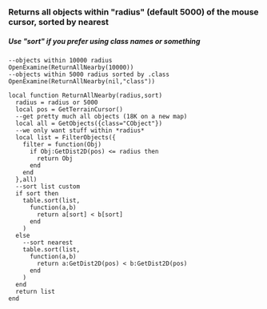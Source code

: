 ### Returns all objects within "radius" (default 5000) of the mouse cursor, sorted by nearest
##### Use "sort" if you prefer using class names or something

```
--objects within 10000 radius
OpenExamine(ReturnAllNearby(10000))
--objects within 5000 radius sorted by .class
OpenExamine(ReturnAllNearby(nil,"class"))
```

```
local function ReturnAllNearby(radius,sort)
  radius = radius or 5000
  local pos = GetTerrainCursor()
  --get pretty much all objects (18K on a new map)
  local all = GetObjects({class="CObject"})
  --we only want stuff within *radius*
  local list = FilterObjects({
    filter = function(Obj)
      if Obj:GetDist2D(pos) <= radius then
        return Obj
      end
    end
  },all)
  --sort list custom
  if sort then
    table.sort(list,
      function(a,b)
        return a[sort] < b[sort]
      end
    )
  else
    --sort nearest
    table.sort(list,
      function(a,b)
        return a:GetDist2D(pos) < b:GetDist2D(pos)
      end
    )
  end
  return list
end
```
